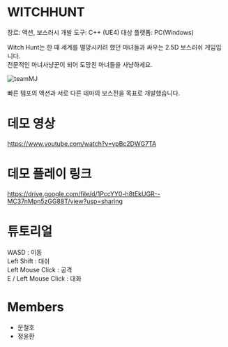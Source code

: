 
# WITCHHUNT      
장르: 액션, 보스러시
개발 도구: C++ (UE4)
대상 플랫폼: PC(Windows)

Witch Hunt는 한 때 세계를 멸망시키려 했던 마녀들과 싸우는 2.5D 보스러쉬 게임입니다.   
전문적인 마녀사냥꾼이 되어 도망친 마녀들을 사냥하세요.   

![teamMJ](https://user-images.githubusercontent.com/45461452/202709988-8cfb28eb-e90c-4d3e-95ee-de7a7d2f72fe.JPG)

빠른 템포의 액션과 서로 다른 테마의 보스전을 목표로 개발했습니다.   

# 데모 영상   
https://www.youtube.com/watch?v=ypBc2DWG7TA   

# 데모 플레이 링크   
https://drive.google.com/file/d/1PccYY0-h8tEkUGR--MC37nMpn5zGG88T/view?usp=sharing   

# 튜토리얼   
WASD : 이동   
Left Shift : 대쉬   
Left Mouse Click : 공격   
E / Left Mouse Click : 대화   

# Members   
 + 문철호
 + 정윤환
 
